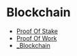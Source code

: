 # Blockchain

- [Proof Of Stake](proof-of-stake.md)
- [Proof Of Work](proof-of-work.md)
- [_Blockchain](_blockchain.md)
